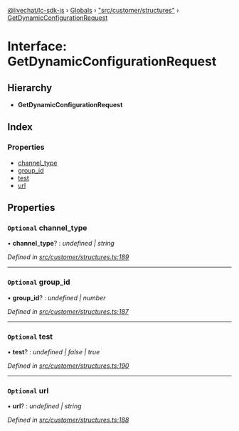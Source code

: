 [@livechat/lc-sdk-js](../README.md) › [Globals](../globals.md) › ["src/customer/structures"](../modules/_src_customer_structures_.md) › [GetDynamicConfigurationRequest](_src_customer_structures_.getdynamicconfigurationrequest.md)

# Interface: GetDynamicConfigurationRequest

## Hierarchy

* **GetDynamicConfigurationRequest**

## Index

### Properties

* [channel_type](_src_customer_structures_.getdynamicconfigurationrequest.md#optional-channel_type)
* [group_id](_src_customer_structures_.getdynamicconfigurationrequest.md#optional-group_id)
* [test](_src_customer_structures_.getdynamicconfigurationrequest.md#optional-test)
* [url](_src_customer_structures_.getdynamicconfigurationrequest.md#optional-url)

## Properties

### `Optional` channel_type

• **channel_type**? : *undefined | string*

*Defined in [src/customer/structures.ts:189](https://github.com/livechat/lc-sdk-js/blob/04572ce/src/customer/structures.ts#L189)*

___

### `Optional` group_id

• **group_id**? : *undefined | number*

*Defined in [src/customer/structures.ts:187](https://github.com/livechat/lc-sdk-js/blob/04572ce/src/customer/structures.ts#L187)*

___

### `Optional` test

• **test**? : *undefined | false | true*

*Defined in [src/customer/structures.ts:190](https://github.com/livechat/lc-sdk-js/blob/04572ce/src/customer/structures.ts#L190)*

___

### `Optional` url

• **url**? : *undefined | string*

*Defined in [src/customer/structures.ts:188](https://github.com/livechat/lc-sdk-js/blob/04572ce/src/customer/structures.ts#L188)*
